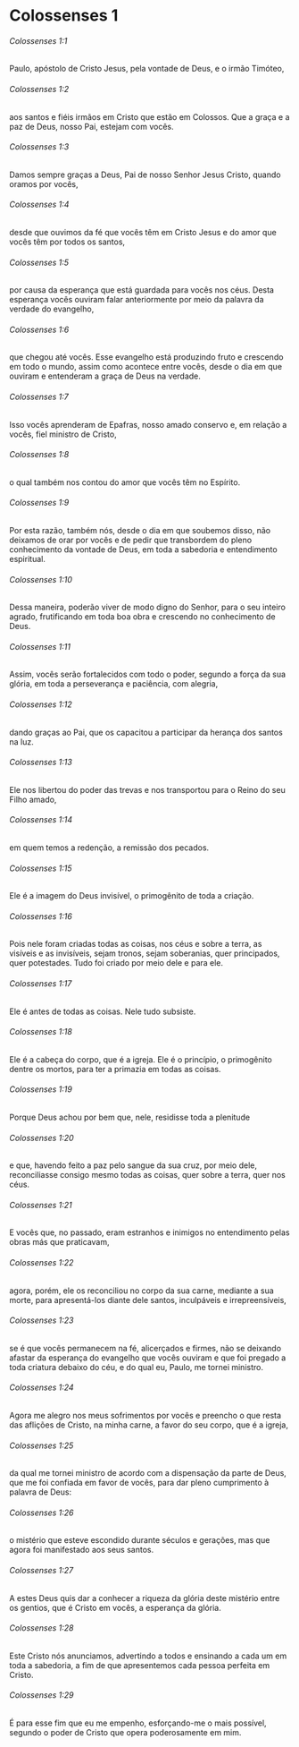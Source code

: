 # Colossenses 1

###### Colossenses 1:1

Paulo, apóstolo de Cristo Jesus, pela vontade de Deus, e o irmão Timóteo,

###### Colossenses 1:2

aos santos e fiéis irmãos em Cristo que estão em Colossos. Que a graça e a paz de Deus, nosso Pai, estejam com vocês.

###### Colossenses 1:3

Damos sempre graças a Deus, Pai de nosso Senhor Jesus Cristo, quando oramos por vocês,

###### Colossenses 1:4

desde que ouvimos da fé que vocês têm em Cristo Jesus e do amor que vocês têm por todos os santos,

###### Colossenses 1:5

por causa da esperança que está guardada para vocês nos céus. Desta esperança vocês ouviram falar anteriormente por meio da palavra da verdade do evangelho,

###### Colossenses 1:6

que chegou até vocês. Esse evangelho está produzindo fruto e crescendo em todo o mundo, assim como acontece entre vocês, desde o dia em que ouviram e entenderam a graça de Deus na verdade.

###### Colossenses 1:7

Isso vocês aprenderam de Epafras, nosso amado conservo e, em relação a vocês, fiel ministro de Cristo,

###### Colossenses 1:8

o qual também nos contou do amor que vocês têm no Espírito.

###### Colossenses 1:9

Por esta razão, também nós, desde o dia em que soubemos disso, não deixamos de orar por vocês e de pedir que transbordem do pleno conhecimento da vontade de Deus, em toda a sabedoria e entendimento espiritual.

###### Colossenses 1:10

Dessa maneira, poderão viver de modo digno do Senhor, para o seu inteiro agrado, frutificando em toda boa obra e crescendo no conhecimento de Deus.

###### Colossenses 1:11

Assim, vocês serão fortalecidos com todo o poder, segundo a força da sua glória, em toda a perseverança e paciência, com alegria,

###### Colossenses 1:12

dando graças ao Pai, que os capacitou a participar da herança dos santos na luz.

###### Colossenses 1:13

Ele nos libertou do poder das trevas e nos transportou para o Reino do seu Filho amado,

###### Colossenses 1:14

em quem temos a redenção, a remissão dos pecados.

###### Colossenses 1:15

Ele é a imagem do Deus invisível, o primogênito de toda a criação.

###### Colossenses 1:16

Pois nele foram criadas todas as coisas, nos céus e sobre a terra, as visíveis e as invisíveis, sejam tronos, sejam soberanias, quer principados, quer potestades. Tudo foi criado por meio dele e para ele.

###### Colossenses 1:17

Ele é antes de todas as coisas. Nele tudo subsiste.

###### Colossenses 1:18

Ele é a cabeça do corpo, que é a igreja. Ele é o princípio, o primogênito dentre os mortos, para ter a primazia em todas as coisas.

###### Colossenses 1:19

Porque Deus achou por bem que, nele, residisse toda a plenitude

###### Colossenses 1:20

e que, havendo feito a paz pelo sangue da sua cruz, por meio dele, reconciliasse consigo mesmo todas as coisas, quer sobre a terra, quer nos céus.

###### Colossenses 1:21

E vocês que, no passado, eram estranhos e inimigos no entendimento pelas obras más que praticavam,

###### Colossenses 1:22

agora, porém, ele os reconciliou no corpo da sua carne, mediante a sua morte, para apresentá-los diante dele santos, inculpáveis e irrepreensíveis,

###### Colossenses 1:23

se é que vocês permanecem na fé, alicerçados e firmes, não se deixando afastar da esperança do evangelho que vocês ouviram e que foi pregado a toda criatura debaixo do céu, e do qual eu, Paulo, me tornei ministro.

###### Colossenses 1:24

Agora me alegro nos meus sofrimentos por vocês e preencho o que resta das aflições de Cristo, na minha carne, a favor do seu corpo, que é a igreja,

###### Colossenses 1:25

da qual me tornei ministro de acordo com a dispensação da parte de Deus, que me foi confiada em favor de vocês, para dar pleno cumprimento à palavra de Deus:

###### Colossenses 1:26

o mistério que esteve escondido durante séculos e gerações, mas que agora foi manifestado aos seus santos.

###### Colossenses 1:27

A estes Deus quis dar a conhecer a riqueza da glória deste mistério entre os gentios, que é Cristo em vocês, a esperança da glória.

###### Colossenses 1:28

Este Cristo nós anunciamos, advertindo a todos e ensinando a cada um em toda a sabedoria, a fim de que apresentemos cada pessoa perfeita em Cristo.

###### Colossenses 1:29

É para esse fim que eu me empenho, esforçando-me o mais possível, segundo o poder de Cristo que opera poderosamente em mim.

